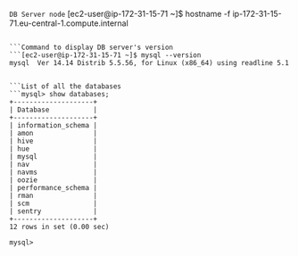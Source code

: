 ```DB Server node```
[ec2-user@ip-172-31-15-71 ~]$ hostname -f
ip-172-31-15-71.eu-central-1.compute.internal
```

```Command to display DB server's version
```[ec2-user@ip-172-31-15-71 ~]$ mysql --version
mysql  Ver 14.14 Distrib 5.5.56, for Linux (x86_64) using readline 5.1


```List of all the databases
```mysql> show databases;
+--------------------+
| Database           |
+--------------------+
| information_schema |
| amon               |
| hive               |
| hue                |
| mysql              |
| nav                |
| navms              |
| oozie              |
| performance_schema |
| rman               |
| scm                |
| sentry             |
+--------------------+
12 rows in set (0.00 sec)

mysql> 
```

